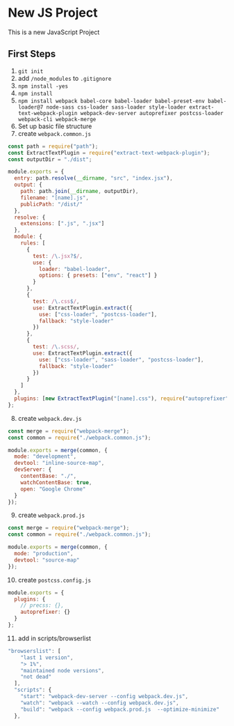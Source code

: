 # New JS Project

This is a new JavaScript Project

## First Steps

1. `git init`
1. add `/node_modules` to `.gitignore`
1. `npm install -yes`
1. `npm install`
1. `npm install webpack babel-core babel-loader babel-preset-env babel-loader@7 node-sass css-loader sass-loader style-loader extract-text-webpack-plugin webpack-dev-server autoprefixer postcss-loader webpack-cli webpack-merge`
1. Set up basic file structure
1. create `webpack.common.js`

```javascript
const path = require("path");
const ExtractTextPlugin = require("extract-text-webpack-plugin");
const outputDir = "./dist";

module.exports = {
  entry: path.resolve(__dirname, "src", "index.jsx"),
  output: {
    path: path.join(__dirname, outputDir),
    filename: "[name].js",
    publicPath: "/dist/"
  },
  resolve: {
    extensions: [".js", ".jsx"]
  },
  module: {
    rules: [
      {
        test: /\.jsx?$/,
        use: {
          loader: "babel-loader",
          options: { presets: ["env", "react"] }
        }
      },
      {
        test: /\.css$/,
        use: ExtractTextPlugin.extract({
          use: ["css-loader", "postcss-loader"],
          fallback: "style-loader"
        })
      },
      {
        test: /\.scss/,
        use: ExtractTextPlugin.extract({
          use: ["css-loader", "sass-loader", "postcss-loader"],
          fallback: "style-loader"
        })
      }
    ]
  },
  plugins: [new ExtractTextPlugin("[name].css"), require("autoprefixer")]
};
```

8. create `webpack.dev.js`

```javascript
const merge = require("webpack-merge");
const common = require("./webpack.common.js");

module.exports = merge(common, {
  mode: "development",
  devtool: "inline-source-map",
  devServer: {
    contentBase: "./",
    watchContentBase: true,
    open: "Google Chrome"
  }
});
```

9. create `webpack.prod.js`

```javascript
const merge = require("webpack-merge");
const common = require("./webpack.common.js");

module.exports = merge(common, {
  mode: "production",
  devtool: "source-map"
});
```

10. create `postcss.config.js`

```javascript
module.exports = {
  plugins: {
    // precss: {},
    autoprefixer: {}
  }
};
```

11. add in scripts/browserlist

```javascript
"browserslist": [
    "last 1 version",
    "> 1%",
    "maintained node versions",
    "not dead"
  ],
  "scripts": {
    "start": "webpack-dev-server --config webpack.dev.js",
    "watch": "webpack --watch --config webpack.dev.js",
    "build": "webpack --config webpack.prod.js  --optimize-minimize"
  },
```
